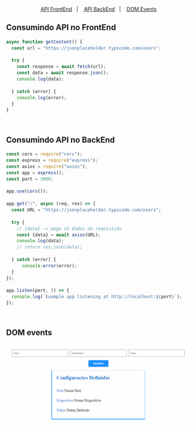 
<p align="center">
  <a href="#-Consumindo API no FrontEnd">API FrontEnd</a>&nbsp;&nbsp;&nbsp;|&nbsp;&nbsp;&nbsp;
  <a href="#-Consumindo API no BackEnd">API BackEnd</a>&nbsp;&nbsp;&nbsp;|&nbsp;&nbsp;&nbsp;
  <a href="#-DOM Events">DOM Events</a>
</p>

## Consumindo API no FrontEnd

```javascript
async function getContent() {
  const url = "https://jsonplaceholder.typicode.com/users";

  try {
    const response = await fetch(url);
    const data = await response.json();
    console.log(data);

  } catch (error) {
    console.log(error);
  }
}
```
<br>

## Consumindo API no BackEnd

```javascript
const cors = require("cors");
const express = require("express");
const axios = require("axios");
const app = express();
const port = 3000;

app.use(cors());

app.get("/", async (req, res) => {
  const URL = "https://jsonplaceholder.typicode.com/users";

  try {
    // {data} -> pego só dados da requisição
    const {data} = await axios(URL); 
    console.log(data);
    // return res.json(data);
  
  } catch (error) {
      console.error(error);
  }
});

app.listen(port, () => {
  console.log(`Example app listening at http://localhost:${port}`);
});

```
<br>

## DOM events

<div align=center>
    <img src="event.gif" alt="resultado do projeto">
</div>
